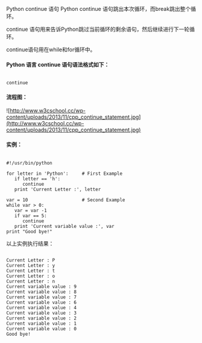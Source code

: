  Python  continue 语句
 Python continue 语句跳出本次循环，而break跳出整个循环。

 continue 语句用来告诉Python跳过当前循环的剩余语句，然后继续进行下一轮循环。

 continue语句用在while和for循环中。

 

#### Python 语言 continue 语句语法格式如下：



 
```

continue

```
 

#### 流程图：



 ![http://www.w3cschool.cc/wp-content/uploads/2013/11/cpp_continue_statement.jpg](http://www.w3cschool.cc/wp-content/uploads/2013/11/cpp_continue_statement.jpg)

#### 实例：



 
```

#!/usr/bin/python

for letter in 'Python':     # First Example
   if letter == 'h':
      continue
   print 'Current Letter :', letter

var = 10                    # Second Example
while var > 0:              
   var = var -1
   if var == 5:
      continue
   print 'Current variable value :', var
print "Good bye!"

```
 以上实例执行结果：

 
```

Current Letter : P
Current Letter : y
Current Letter : t
Current Letter : o
Current Letter : n
Current variable value : 9
Current variable value : 8
Current variable value : 7
Current variable value : 6
Current variable value : 4
Current variable value : 3
Current variable value : 2
Current variable value : 1
Current variable value : 0
Good bye!

```
 

